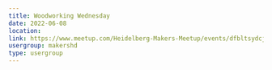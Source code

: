 ```yaml
---
title: Woodworking Wednesday
date: 2022-06-08
location: 
link: https://www.meetup.com/Heidelberg-Makers-Meetup/events/dfbltsydcjblb/
usergroup: makershd
type: usergroup
---
```

